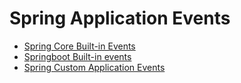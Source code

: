 # Spring Application Events
  
* [Spring Core Built-in Events](https://semotpan.com/spring%20framework/2021/02/26/spring-core-built-in-application-events-explained.html)
* [Springboot Built-in events](https://semotpan.com/spring%20framework/2021/02/27/springboot-built-in-application-events-explained.html)
* [Spring Custom Application Events](https://semotpan.com/spring%20framework/2021/02/28/spring-custom-application-events-explained.html)

